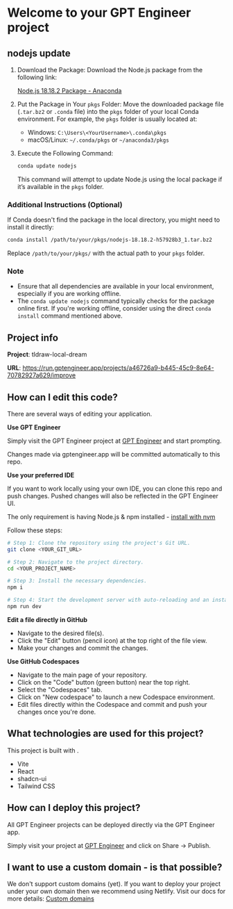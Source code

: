 # Welcome to your GPT Engineer project

## nodejs update

1. Download the Package:
   Download the Node.js package from the following link:

   [Node.js 18.18.2 Package - Anaconda](https://anaconda.org/conda-forge/nodejs/files?version=18.18.2)

2. Put the Package in Your `pkgs` Folder:
   Move the downloaded package file (`.tar.bz2` or `.conda` file) into the `pkgs` folder of your local Conda environment. For example, the `pkgs` folder is usually located at:

   - Windows: `C:\Users\<YourUsername>\.conda\pkgs`
   - macOS/Linux: `~/.conda/pkgs` or `~/anaconda3/pkgs`

3. Execute the Following Command:
   ```bash
   conda update nodejs
   ```

   This command will attempt to update Node.js using the local package if it’s available in the `pkgs` folder.

### Additional Instructions (Optional)
If Conda doesn't find the package in the local directory, you might need to install it directly:

```bash
conda install /path/to/your/pkgs/nodejs-18.18.2-h57928b3_1.tar.bz2
```

Replace `/path/to/your/pkgs/` with the actual path to your `pkgs` folder.

### Note
- Ensure that all dependencies are available in your local environment, especially if you are working offline.
- The `conda update nodejs` command typically checks for the package online first. If you're working offline, consider using the direct `conda install` command mentioned above.

## Project info

**Project**: tldraw-local-dream

**URL**: https://run.gptengineer.app/projects/a46726a9-b445-45c9-8e64-70782927a629/improve

## How can I edit this code?

There are several ways of editing your application.

**Use GPT Engineer**

Simply visit the GPT Engineer project at [GPT Engineer](https://gptengineer.app/projects/a46726a9-b445-45c9-8e64-70782927a629/improve) and start prompting.

Changes made via gptengineer.app will be committed automatically to this repo.

**Use your preferred IDE**

If you want to work locally using your own IDE, you can clone this repo and push changes. Pushed changes will also be reflected in the GPT Engineer UI.

The only requirement is having Node.js & npm installed - [install with nvm](https://github.com/nvm-sh/nvm#installing-and-updating)

Follow these steps:

```sh
# Step 1: Clone the repository using the project's Git URL.
git clone <YOUR_GIT_URL>

# Step 2: Navigate to the project directory.
cd <YOUR_PROJECT_NAME>

# Step 3: Install the necessary dependencies.
npm i

# Step 4: Start the development server with auto-reloading and an instant preview.
npm run dev
```

**Edit a file directly in GitHub**

- Navigate to the desired file(s).
- Click the "Edit" button (pencil icon) at the top right of the file view.
- Make your changes and commit the changes.

**Use GitHub Codespaces**

- Navigate to the main page of your repository.
- Click on the "Code" button (green button) near the top right.
- Select the "Codespaces" tab.
- Click on "New codespace" to launch a new Codespace environment.
- Edit files directly within the Codespace and commit and push your changes once you're done.

## What technologies are used for this project?

This project is built with .

- Vite
- React
- shadcn-ui
- Tailwind CSS

## How can I deploy this project?

All GPT Engineer projects can be deployed directly via the GPT Engineer app.

Simply visit your project at [GPT Engineer](https://gptengineer.app/projects/a46726a9-b445-45c9-8e64-70782927a629/improve) and click on Share -> Publish.

## I want to use a custom domain - is that possible?

We don't support custom domains (yet). If you want to deploy your project under your own domain then we recommend using Netlify. Visit our docs for more details: [Custom domains](https://docs.gptengineer.app/tips-tricks/custom-domain/)
